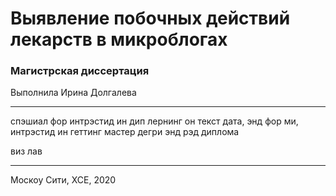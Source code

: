 # Выявление побочных действий лекарств в микроблогах

### Магистрская диссертация

Выполнила Ирина Долгалева

----

спэшиал фор интрэстид ин дип лернинг он текст дата, энд фор ми, интрэстид ин геттинг мастер дегри энд рэд диплома

виз лав

----

Москоу Сити, ХСЕ, 2020
